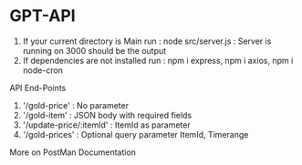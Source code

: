 # GPT-API

1. If your current directory is Main run : node src/server.js : Server is running on 3000 should be the output
2. If dependencies are not installed run : npm i express, npm i axios, npm i node-cron

API End-Points

1. '/gold-price' : No parameter
2. '/gold-item' : JSON body with required fields
3. '/update-price/:itemId' : ItemId as parameter
4. '/gold-prices' : Optional query parameter ItemId, Timerange

More on PostMan Documentation
